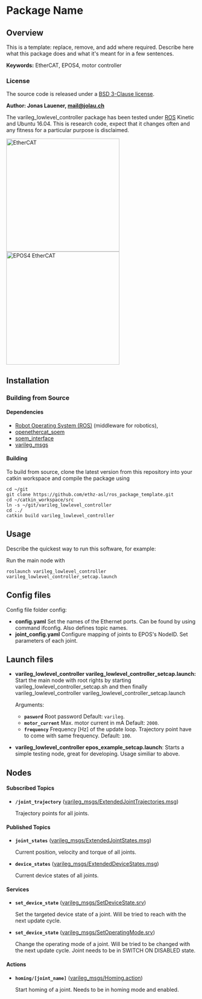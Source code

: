 # Package Name

## Overview

This is a template: replace, remove, and add where required. Describe here what this package does and what it's meant for in a few sentences.

**Keywords:** EtherCAT, EPOS4, motor controller

### License

The source code is released under a [BSD 3-Clause license](ros_package_template/LICENSE).

**Author: Jonas Lauener, mail@jolau.ch**

The varileg\_lowlevel\_controller package has been tested under [ROS] Kinetic and Ubuntu 16.04. This is research code, expect that it changes often and any fitness for a particular purpose is disclaimed.

<img src="https://esd.eu/sites/default/files/ethercat_logo_778x240.png" alt="EtherCAT" width="300"/>

<img src="https://www.maxonmotor.com/medias/sys_master/root/8830565941278/EPOS4-Compact-50-8-EtherCAT.jpg" alt="EPOS4 EtherCAT" width="300"/>

## Installation

### Building from Source

#### Dependencies

- [Robot Operating System (ROS)](http://wiki.ros.org) (middleware for robotics),
- [openethercat_soem](https://gitlab.ethz.ch/varileg/varileg_soem_interface)
- [soem_interface](https://gitlab.ethz.ch/varileg/varileg_soem_interface)
- [varileg_msgs](https://gitlab.ethz.ch/varileg/varileg_msgs)


#### Building

To build from source, clone the latest version from this repository into your catkin workspace and compile the package using

	cd ~/git
	git clone https://github.com/ethz-asl/ros_package_template.git
	cd ~/catkin_workspace/src
	ln -s ~/git/varileg_lowlevel_controller
	cd ../
	catkin build varileg_lowlevel_controller


## Usage

Describe the quickest way to run this software, for example:

Run the main node with

	roslaunch varileg_lowlevel_controller varileg_lowlevel_controller_setcap.launch

## Config files

Config file folder config:

* **config.yaml** Set the names of the Ethernet ports. Can be found by using command ifconfig. Also defines topic names.
* **joint_config.yaml** Configure mapping of joints to EPOS's NodeID. Set parameters of each joint.


## Launch files

* **varileg\_lowlevel\_controller varileg\_lowlevel\_controller\_setcap.launch:** Start the main node with root rights by starting varileg\_lowlevel\_controller\_setcap.sh and then finally varileg\_lowlevel\_controller varileg\_lowlevel\_controller\_setcap.launch

     Arguments:

     - **`pasword`** Root password Default: `varileg`.
     - **`motor_current`** Max. motor current in mA Default: `2000`.
     - **`frequency`** Frequency [Hz] of the update loop. Trajectory point have to come with same frequency. Default: `100`.


* **varileg\_lowlevel\_controller epos_example_setcap.launch**: Starts a simple testing node, great for developing. Usage similiar to above.

## Nodes

#### Subscribed Topics

* **`/joint_trajectory`** ([varileg_msgs/ExtendedJointTrajectories.msg])

	Trajectory points for all joints.


#### Published Topics

* **`joint_states`** ([varileg_msgs/ExtendedJointStates.msg])

	Current position, velocity and torque of all joints.
	
* **`device_states`** ([varileg_msgs/ExtendedDeviceStates.msg])

	Current device states of all joints.

#### Services

* **`set_device_state`** ([varileg_msgs/SetDeviceState.srv])

	Set the targeted device state of a joint. Will be tried to reach with the next update cycle.
	
* **`set_device_state`** ([varileg_msgs/SetOperatingMode.srv])

	Change the operating mode of a joint. Will be tried to be changed with the next update cycle. Joint needs to be in SWITCH ON DISABLED state.


#### Actions

* **`homing/[joint_name]`** ([varileg_msgs/Homing.action])

	Start homing of a joint. Needs to be in homing mode and enabled.


[ROS]: http://www.ros.org
[varileg_msgs/ExtendedJointTrajectories.msg]: https://gitlab.ethz.ch/varileg/varileg_msgs/blob/master/varileg_msgs/msg/ExtendedJointTrajectories.msg
[varileg_msgs/ExtendedJointStates.msg]: https://gitlab.ethz.ch/varileg/varileg_msgs/blob/master/varileg_msgs/msg/ExtendedJointStates.msg
[varileg_msgs/ExtendedDeviceStates.msg]: https://gitlab.ethz.ch/varileg/varileg_msgs/blob/master/varileg_msgs/msg/ExtendedDeviceStates.msg
[varileg_msgs/SetDeviceState.srv]: https://gitlab.ethz.ch/varileg/varileg_msgs/blob/master/varileg_msgs/srv/SetDeviceState.srv
[varileg_msgs/SetOperatingMode.srv]: https://gitlab.ethz.ch/varileg/varileg_msgs/blob/master/varileg_msgs/srv/SetOperatingMode.srv
[varileg_msgs/Homing.action]: https://gitlab.ethz.ch/varileg/varileg_msgs/blob/master/varileg_msgs/action/Homing.action